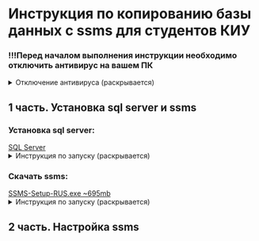 <h1>Инструкция по копированию базы данных с ssms для студентов КИУ</h1>
<h3>!!!Перед началом выполнения инструкции необходимо отключить антивирус на вашем ПК</h3>
<details>
<summary>Отключение антивируса (раскрывается)</summary>

Нажимаем на значок антивируса
<img src="images/antivirus1.png" alt="Значок антивируса">

Переходим в раздел "Защита от вирусов и угроз"
<img src="images/antivirus2.png" alt="Переход в нужынй раздел">

Переходим в управление настройками
<img src="images/antivirus3.png" alt="Управление настройками">

Переключаем все ползунки
<img src="images/antivirus4.png" alt="Переключение ползунков">

Готово
</details>
<h2>1 часть. Установка sql server и ssms</h2>

<h3>Установка sql server:</h3> <a href="https://github.com/MaksimFomin06/instructions-for-copying-a-database-from-SSMS/raw/refs/heads/main/sql%20server/SQL2022-SSEI-Dev.exe?download=" download>SQL Server </a>
<details>
<summary>Инструкция по запуску (раскрывается)</summary>
<ul>
<li>
Запускаем файл
<img src="images/sql1.png" alt="Запуск exe файла">
</li>
<li>
В всплывающем окне разрешаем внесение изменений на устройстве("Да")
</li>
<li>
Выбираем тип установки "Базовая"
<img src="images/sql2.png" alt="Базовая">
</li>
<li>
Нажимаем "Принять"
<img src="images/sql3.png" alt="">
</li>
<li>
Проверяем место установки и нажимаем кнопку "Установить"
<img src="images/sql4.png" alt="">
</li>
<li>
Ждем конца установки. Размер ~8.5gb.
Нажимаем "Закрыть" и "Да"
<img src="images/sql5.png" alt="">
</li>
</ul>
</details>

<h3>Скачать ssms:</h3> <a href="https://github.com/MaksimFomin06/instructions-for-copying-a-database-from-SSMS/raw/refs/heads/main/ssms/SSMS-Setup-RUS.exe?download=" download>SSMS-Setup-RUS.exe ~695mb</a>
<details>
<summary>Инструкция по запуску (раскрывается)</summary>
<ul>
<li>
Запускаем файл
<img src="images/ssms1.png" alt="">
</li>
<li>
В всплывающем окне разрешаем внесение изменений на устройстве("Да")
</li>
<li>
Проверяем расположение и кнопку "Установить".
После установки нажимаем "Закрыть"
<img src="images/ssms2.png" alt="">
</li>
</ul>
</details>
<h2>2 часть. Настройка ssms</h2>
